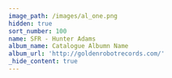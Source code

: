 ```yaml
---
image_path: /images/al_one.png
hidden: true
sort_number: 100
name: SFR - Hunter Adams
album_name: Catalogue Albumn Name
album_url: 'http://goldenrobotrecords.com/'
_hide_content: true
---
```

